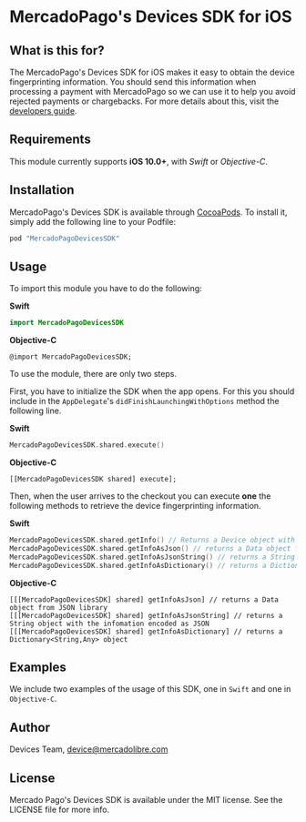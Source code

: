 # MercadoPago's Devices SDK for iOS

## What is this for?

The MercadoPago's Devices SDK for iOS makes it easy to obtain the device fingerprinting information.
You should send this information when processing a payment with MercadoPago so we can use it to help you avoid rejected payments or chargebacks.
For more details about this, visit the [developers guide](https://developers.mercadopago.com). 

## Requirements

This module currently supports **iOS 10.0+**, with _Swift_ or _Objective-C_.

## Installation

MercadoPago's Devices SDK is available through [CocoaPods](http://cocoapods.org). To install
it, simply add the following line to your Podfile:

```ruby
pod "MercadoPagoDevicesSDK"
```

## Usage

To import this module you have to do the following:

**Swift**
```swift
import MercadoPagoDevicesSDK
```

**Objective-C**
```smalltalk
@import MercadoPagoDevicesSDK;
```

To use the module, there are only two steps.

First, you have to initialize the SDK when the app opens.
For this you should include in the `AppDelegate`'s `didFinishLaunchingWithOptions` method the following line.

**Swift**
```swift
MercadoPagoDevicesSDK.shared.execute()
```

**Objective-C**
```smalltalk
[[MercadoPagoDevicesSDK shared] execute];
```

Then, when the user arrives to the checkout you can execute **one** the following methods to retrieve the device fingerprinting information.

**Swift**
```swift
MercadoPagoDevicesSDK.shared.getInfo() // Returns a Device object with the info, this class is a Codable class
MercadoPagoDevicesSDK.shared.getInfoAsJson() // returns a Data object from JSON library
MercadoPagoDevicesSDK.shared.getInfoAsJsonString() // returns a String object with the infomation encoded as JSON
MercadoPagoDevicesSDK.shared.getInfoAsDictionary() // returns a Dictionary<String,Any> object
```

**Objective-C**
```smalltalk
[[[MercadoPagoDevicesSDK] shared] getInfoAsJson] // returns a Data object from JSON library
[[[MercadoPagoDevicesSDK] shared] getInfoAsJsonString] // returns a String object with the infomation encoded as JSON
[[[MercadoPagoDevicesSDK] shared] getInfoAsDictionary] // returns a Dictionary<String,Any> object
```

## Examples

We include two examples of the usage of this SDK, one in `Swift` and one in `Objective-C`.

## Author

Devices Team, device@mercadolibre.com

## License

Mercado Pago's Devices SDK is available under the MIT license. See the LICENSE file for more info.
